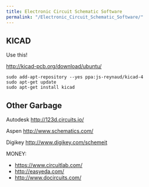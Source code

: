 ```yaml
---
title: Electronic Circuit Schematic Software
permalink: "/Electronic_Circuit_Schematic_Software/"
---
```


KICAD
-----

Use this!

<http://kicad-pcb.org/download/ubuntu/>

    sudo add-apt-repository --yes ppa:js-reynaud/kicad-4
    sudo apt-get update
    sudo apt-get install kicad

Other Garbage
-------------

Autodesk <http://123d.circuits.io/>

Aspen <http://www.schematics.com/>

Digikey <http://www.digikey.com/schemeit>

MONEY:

-   <https://www.circuitlab.com/>
-   <http://easyeda.com/>
-   <http://www.docircuits.com/>

